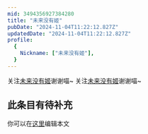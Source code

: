 ```yaml
---
mid: 3494356927384280
title: "未来没有姬"
pubDate: "2024-11-04T11:22:12.827Z"
updatedDate: "2024-11-04T11:22:12.827Z"
profile:
  {
    Nickname: ["未来没有姬"],
  }
---
```


关注[未来没有姬](https://space.bilibili.com/3494356927384280)谢谢喵~ 关注[未来没有姬](https://space.bilibili.com/3494356927384280)谢谢喵~

## 此条目有待补充
你可以在[这里](https://github.com/Yuhanawa/VTuber.ICU-Content/edit/master/v/未来没有姬/index.md)编辑本文
